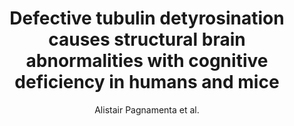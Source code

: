 ---
cat: gaia
subcat: ginkgo
bestof: false
author: Alistair Pagnamenta et al.
title: Defective tubulin detyrosination causes structural brain abnormalities with cognitive deficiency in humans and mice
journal: Human Molecular Genetics
year: 2019
type: article
url: https -//academic.oup.com/hmg/article/28/20/3391/5540982
doi: 10.1093/hmg/ddz186
---